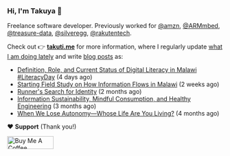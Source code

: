 ### Hi, I'm Takuya 👋

Freelance software developer. Previously worked for [@amzn](https://github.com/amzn), [@ARMmbed](https://github.com/ARMmbed), [@treasure-data](https://github.com/treasure-data), [@silveregg](https://github.com/silveregg), [@rakutentech](https://github.com/rakutentech).

Check out 👉 **[takuti.me](https://takuti.me/)** for more information, where I regularly update [what I am doing lately](https://takuti.me/now/) and write [blog posts](https://takuti.me/note/) as:


- [Definition, Role, and Current Status of Digital Literacy in Malawi #LiteracyDay](https://takuti.me/note/digital-malawi-2023/) (4 days ago)
- [Starting Field Study on How Information Flows in Malawi](https://takuti.me/note/volunteering-in-malawi/) (2 weeks ago)
- [Runner&#39;s Search for Identity](https://takuti.me/note/search-for-identity/) (2 months ago)
- [Information Sustainability, Mindful Consumption, and Healthy Engineering](https://takuti.me/note/information-diet/) (3 months ago)
- [When We Lose Autonomy—Whose Life Are You Living?](https://takuti.me/note/autonomy-and-life/) (4 months ago)

❤️ **Support** (Thank you!)

<a href="https://www.buymeacoffee.com/takuti" target="_blank"><img src="https://cdn.buymeacoffee.com/buttons/v2/default-yellow.png" alt="Buy Me A Coffee" style="height: 30px !important;width: 108px !important;" ></a>
